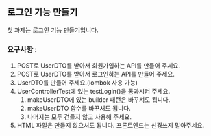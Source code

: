 ## 로그인 기능 만들기

첫 과제는 로그인 기능 만들기입니다.

### 요구사항 : 
1. POST로 UserDTO를 받아서 회원가입하는 API를 만들어 주세요.
2. POST로 UserDTO를 받아서 로그인하는 API를 만들어 주세요.
3. UserDTO를 만들어 주세요.(lombok 사용 가능)
4. UserControllerTest에 있는 testLogin()을 통과시켜 주세요.
   1. makeUserDTO에 있는 builder 패턴은 바꾸셔도 됩니다.
   2. makeUserDTO 함수를 바꾸셔도 됩니다.
   3. 나머지는 모두 건들지 않고 사용해 주세요.
5. HTML 파일은 만들지 않으셔도 됩니다. 프론트엔드는 신경쓰지 말아주세요.